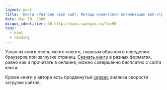 ```yaml
---
layout: post
title: 'Книга «Разгони свой сайт. Методы клиентской оптимизации веб-страниц»'
date: Mar 30, 2009
disqus_identifier: 90 http://nano.sapegin.ru/?p=90
tags:
  - html
  - reading
---
```


Узнал из книги очень много нового, главным образом о поведении браузеров при загрузке страниц. [Скачать книгу](http://speedupyourwebsite.ru/books/speed-up-your-website/) в разных форматах, равно как и прочитать в онлайне, можно совершенно бесплатно с сайта книги.

Кроме книги у автора есть продвинутый [сервис](http://webo.in/) анализа скорости загрузки сайтов.
